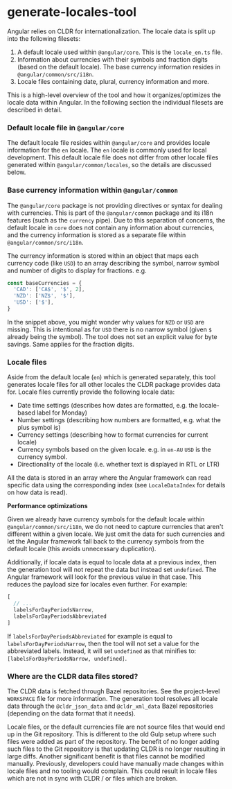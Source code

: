 # generate-locales-tool

Angular relies on CLDR for internationalization. The locale data is split up into the following filesets:

1. A default locale used within `@angular/core`. This is the `locale_en.ts` file.
2. Information about currencies with their symbols and fraction digits (based on the default locale). The base currency information resides in `@angular/common/src/i18n`.
3. Locale files containing date, plural, currency information and more.

This is a high-level overview of the tool and how it organizes/optimizes the locale data within Angular. In the following section the individual filesets are described in detail.

### Default locale file in `@angular/core`

The default locale file resides within `@angular/core` and provides locale information for the `en` locale. The `en` locale is commonly used for local development. This default locale file does not differ from other locale files generated within `@angular/common/locales`, so the details are discussed below.

### Base currency information within `@angular/common`

The `@angular/core` package is not providing directives or syntax for dealing with currencies. This is part of the `@angular/common` package and its i18n features (such as the `currency` pipe). Due to this separation of concerns, the default locale in `core` does not contain any information about currencies, and the currency information is stored as a separate file within `@angular/common/src/i18n`.

The currency information is stored within an object that maps each currency code (like `USD`) to an array describing the symbol, narrow symbol and number of digits to display for fractions. e.g.

```ts
const baseCurrencies = {
  'CAD': ['CA$', '$', 2],
  'NZD': ['NZ$', '$'],
  'USD': ['$'],
}
```

In the snippet above, you might wonder why values for `NZD` or `USD` are missing. This is intentional as for `USD` there is no narrow symbol (given `$` already being the symbol). The tool does not set an explicit value for byte savings. Same applies for the fraction digits.

### Locale files

Aside from the default locale (`en`) which is generated separately, this tool generates locale files for all other locales the CLDR package provides data for. Locale files currently provide the following locale data:

* Date time settings (describes how dates are formatted, e.g. the locale-based label for Monday)
* Number settings (describing how numbers are formatted, e.g. what the plus symbol is)
* Currency settings (describing how to format currencies for current locale)
* Currency symbols based on the given locale. e.g. in `en-AU` `USD` is the currency symbol.
* Directionality of the locale (i.e. whether text is displayed in RTL or LTR)

All the data is stored in an array where the Angular framework can read specific data using the corresponding index (see `LocaleDataIndex` for details on how data is read).

**Performance optimizations**

Given we already have currency symbols for the default locale within `@angular/common/src/i18n`, we do not need to capture currencies that aren't different within a given locale. We just omit the data for such currencies and let the Angular framework fall back to the currency symbols from the default locale (this avoids unnecessary duplication).

Additionally, if locale data is equal to locale data at a previous index, then the generation tool will not repeat the data but instead set `undefined`. The Angular framework will look for the previous value in that case. This reduces the payload size for locales even further. For example:

```ts
[
  // ...
  labelsForDayPeriodsNarrow,
  labelsForDayPeriodsAbbreviated
]
```

If `labelsForDayPeriodsAbbreviated` for example is equal to `labelsForDayPeriodsNarrow`, then the tool will not set a value for the abbreviated labels. Instead, it will set `undefined` as that minifies to: `[labelsForDayPeriodsNarrow, undefined]`.


### Where are the CLDR data files stored?

The CLDR data is fetched through Bazel repositories. See the project-level `WORKSPACE` file for more information. The generation tool resolves all locale data through the `@cldr_json_data` and `@cldr_xml_data` Bazel repositories (depending on the data format that it needs).

Locale files, or the default currencies file are not source files that would end up in the Git repository. This is different to the old Gulp setup where such files were added as part of the repository. The benefit of no longer adding such files to the Git repository is that updating CLDR is no longer resulting in large diffs. Another significant benefit is that files cannot be modified manually. Previously, developers could have manually made changes within locale files and no tooling would complain. This could result in locale files which are not in sync with CLDR / or files which are broken.
